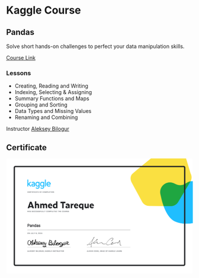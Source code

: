# Kaggle Course


## Pandas

Solve short hands-on challenges to perfect your data manipulation skills.

[Course Link](https://www.kaggle.com/learn/pandas)

### Lessons

* Creating, Reading and Writing
* Indexing, Selecting & Assigning
* Summary Functions and Maps
* Grouping and Sorting
* Data Types and Missing Values
* Renaming and Combining

Instructor
[Aleksey Bilogur](https://www.kaggle.com/residentmario)

## Certificate

![Certificate](Ahmed%20Tareque%20-%20Pandas.png)
